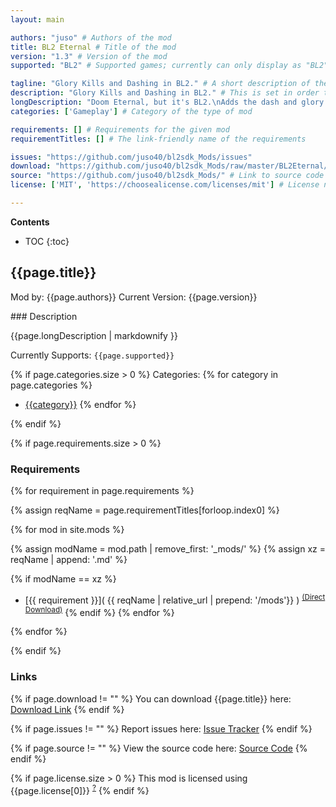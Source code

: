 ```yaml
---
layout: main

authors: "juso" # Authors of the mod
title: BL2 Eternal # Title of the mod
version: "1.3" # Version of the mod
supported: "BL2" # Supported games; currently can only display as "BL2", "BL2 + TPS", or "TPS"

tagline: "Glory Kills and Dashing in BL2." # A short description of the mod itself.
description: "Glory Kills and Dashing in BL2." # This is set in order to keep the SEO proper
longDescription: "Doom Eternal, but it's BL2.\nAdds the dash and glory kill mechanics from Doom Eternal to BL2.\nDash: Press sprint + direction while in air to dash.\nGlory Kill: Meleeing injured enemies causes them to instantly die and drop additional loot and restore your health. Enemies enter the glory kill state when below 15% health and injured. Enemies will stay only 5 seconds in the Glory Kill state.5 seconds after leaving the Glory Kill state the enemies can enter the state again by getting damaged while under 15% health.Glory killable enemies are marked by shock + fire particles around their feet.\n" # Description of what the mod can do
categories: ['Gameplay'] # Category of the type of mod

requirements: [] # Requirements for the given mod
requirementTitles: [] # The link-friendly name of the requirements

issues: "https://github.com/juso40/bl2sdk_Mods/issues"
download: "https://github.com/juso40/bl2sdk_Mods/raw/master/BL2Eternal/BL2Eternal.zip"
source: "https://github.com/juso40/bl2sdk_Mods/" # Link to source code
license: ['MIT', 'https://choosealicense.com/licenses/mit'] # License name, link about the license from https://choosealicense.com/

---
```

**Contents**
* TOC
{:toc}

## {{page.title}}

Mod by: {{page.authors}}
Current Version: {{page.version}}

<p></p>
### Description

{{page.longDescription | markdownify }}

Currently Supports: `{{page.supported}}`

{% if page.categories.size > 0 %}
Categories:
{% for category in page.categories %}
  * [{{category}}](/types/{{category}})
{% endfor %}
<p></p>
{% endif %}

{% if page.requirements.size > 0 %}
### Requirements

{% for requirement in page.requirements %}

{% assign reqName = page.requirementTitles[forloop.index0] %}

{% for mod in site.mods %}

{% assign modName = mod.path | remove_first: '_mods/' %}
{% assign xz = reqName | append: '.md' %}

{% if modName == xz %}
* [{{ requirement }}]( {{ reqName | relative_url | prepend: '/mods'}} ) <sup>[(Direct Download)]({{mod.download}})</sup>
{% endif %}
{% endfor %}

{% endfor %}
<p></p>
{% endif %}

### Links

{% if page.download != "" %}
You can download {{page.title}} here: [Download Link]({{page.download}})
{% endif %}

{% if page.issues != "" %}
Report issues here: [Issue Tracker]({{page.issues}})
{% endif %}

{% if page.source != "" %}
View the source code here: [Source Code]({{page.source}})
{% endif %}

{% if page.license.size > 0 %}
This mod is licensed using {{page.license[0]}} <sup>[?]({{page.license[1]}})</sup>
{% endif %}
